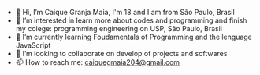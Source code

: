 - 👋 Hi, I’m Caique Granja Maia, I'm 18 and I am from São Paulo, Brasil
- 👀 I’m interested in learn more about codes and programming and finish my colege: 
programming engineering on USP, São Paulo, Brasil 
- 🌱 I’m currently learning Foudamentals of Programming and the lenguage JavaScript
- 💞️ I’m looking to collaborate on develop of projects and softwares
- 📫 How to reach me: caiquegmaia204@gmail.com
